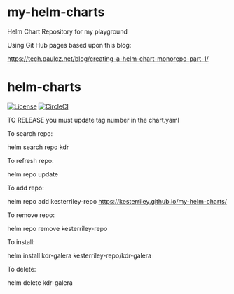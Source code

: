 # my-helm-charts
Helm Chart Repository for my playground

Using Git Hub pages based upon this blog:

https://tech.paulcz.net/blog/creating-a-helm-chart-monorepo-part-1/


# helm-charts

[![License](https://img.shields.io/badge/License-Apache%202.0-blue.svg)](https://opensource.org/licenses/Apache-2.0)
[![CircleCI](https://circleci.com/gh/kesterriley/helm-charts.svg?style=shield)](https://circleci.com/gh/kesterriley/helm-charts)



TO RELEASE you must update tag number in the chart.yaml



To search repo:

helm search repo kdr

To refresh repo:

helm repo update

To add repo:

helm repo add kesterriley-repo https://kesterriley.github.io/my-helm-charts/


To remove repo:

helm repo remove kesterriley-repo



To install:

helm install kdr-galera kesterriley-repo/kdr-galera

To delete:

helm delete kdr-galera
